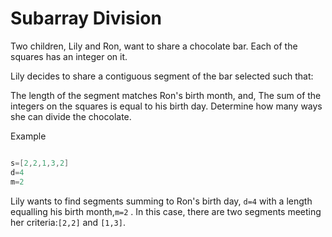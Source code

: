 # Subarray Division

Two children, Lily and Ron, want to share a chocolate bar. Each of the squares has an integer on it.

Lily decides to share a contiguous segment of the bar selected such that:

The length of the segment matches Ron's birth month, and,
The sum of the integers on the squares is equal to his birth day.
Determine how many ways she can divide the chocolate.

Example
```Go

s=[2,2,1,3,2]
d=4
m=2
```
Lily wants to find segments summing to Ron's birth day, ```d=4```  with a length equalling his birth month,```m=2``` . In this case, there are two segments meeting her criteria:```[2,2]``` and ```[1,3]```.

##


